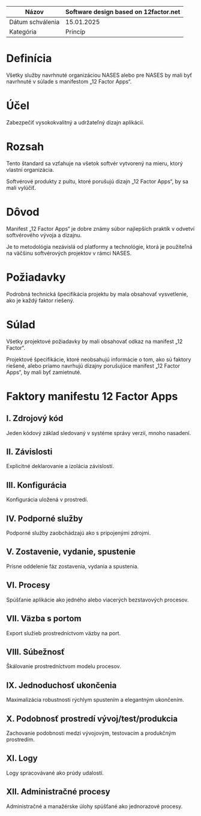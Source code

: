 | Názov | Software design based on 12factor.net |
|-|-|
| Dátum schválenia | 15.01.2025 |
| Kategória | Princíp |


# Definícia

Všetky služby navrhnuté organizáciou NASES alebo pre NASES by mali byť navrhnuté v súlade s manifestom „12 Factor Apps“.

# Účel

Zabezpečiť vysokokvalitný a udržateľný dizajn aplikácií.

# Rozsah

Tento štandard sa vzťahuje na všetok softvér vytvorený na mieru, ktorý vlastní organizácia.

Softvérové produkty z pultu, ktoré porušujú dizajn „12 Factor Apps“, by sa mali vylúčiť.

# Dôvod

Manifest „12 Factor Apps“ je dobre známy súbor najlepších praktík v odvetví softvérového vývoja a dizajnu.

Je to metodológia nezávislá od platformy a technológie, ktorá je použiteľná na väčšinu softvérových projektov v rámci NASES.

# Požiadavky

Podrobná technická špecifikácia projektu by mala obsahovať vysvetlenie, ako je každý faktor riešený.

# Súlad

Všetky projektové požiadavky by mali obsahovať odkaz na manifest „12 Factor“.

Projektové špecifikácie, ktoré neobsahujú informácie o tom, ako sú faktory riešené, alebo priamo navrhujú dizajny porušujúce manifest „12 Factor Apps“, by mali byť zamietnuté.

# Faktory manifestu 12 Factor Apps

## I. Zdrojový kód
Jeden kódový základ sledovaný v systéme správy verzií, mnoho nasadení.

## II. Závislosti
Explicitné deklarovanie a izolácia závislostí.

## III. Konfigurácia
Konfigurácia uložená v prostredí.

## IV. Podporné služby
Podporné služby zaobchádzajú ako s pripojenými zdrojmi.

## V. Zostavenie, vydanie, spustenie
Prísne oddelenie fáz zostavenia, vydania a spustenia.

## VI. Procesy
Spúšťanie aplikácie ako jedného alebo viacerých bezstavových procesov.

## VII. Väzba s portom
Export služieb prostredníctvom väzby na port.

## VIII. Súbežnosť
Škálovanie prostredníctvom modelu procesov.

## IX. Jednoduchosť ukončenia
Maximalizácia robustnosti rýchlym spustením a elegantným ukončením.

## X. Podobnosť prostredí vývoj/test/produkcia
Zachovanie podobnosti medzi vývojovým, testovacím a produkčným prostredím.

## XI. Logy
Logy spracovávané ako prúdy udalostí.

## XII. Administračné procesy
Administračné a manažérske úlohy spúšťané ako jednorazové procesy.
